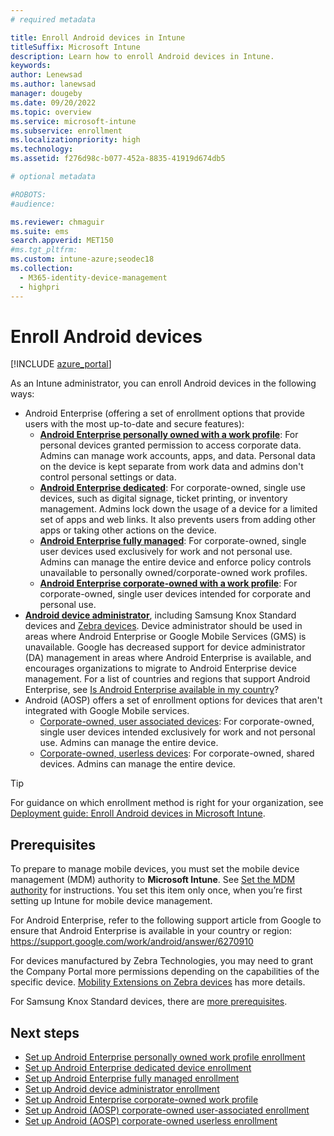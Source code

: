 ```yaml
---
# required metadata

title: Enroll Android devices in Intune
titleSuffix: Microsoft Intune
description: Learn how to enroll Android devices in Intune.
keywords:
author: Lenewsad
ms.author: lanewsad
manager: dougeby
ms.date: 09/20/2022
ms.topic: overview
ms.service: microsoft-intune
ms.subservice: enrollment
ms.localizationpriority: high
ms.technology:
ms.assetid: f276d98c-b077-452a-8835-41919d674db5

# optional metadata

#ROBOTS:
#audience:

ms.reviewer: chmaguir
ms.suite: ems
search.appverid: MET150
#ms.tgt_pltfrm:
ms.custom: intune-azure;seodec18 
ms.collection:
  - M365-identity-device-management
  - highpri
---
```


# Enroll Android devices  

[!INCLUDE [azure_portal](../includes/azure_portal.md)]

As an Intune administrator, you can enroll Android devices in the following ways:
- Android Enterprise (offering a set of enrollment options that provide users with the most up-to-date and secure features):
    - [**Android Enterprise personally owned with a work profile**](android-work-profile-enroll.md): For personal devices granted permission to access corporate data. Admins can manage work accounts, apps, and data. Personal data on the device is kept separate from work data and admins don't control personal settings or data. 
    - [**Android Enterprise dedicated**](android-kiosk-enroll.md): For corporate-owned, single use devices, such as digital signage, ticket printing, or inventory management. Admins lock down the usage of a device for a limited set of apps and web links. It also prevents users from adding other apps or taking other actions on the device.
    - [**Android Enterprise fully managed**](android-fully-managed-enroll.md): For corporate-owned, single user devices used exclusively for work and not personal use. Admins can manage the entire device and enforce policy controls unavailable to personally owned/corporate-owned work profiles.
    - [**Android Enterprise corporate-owned with a work profile**](android-corporate-owned-work-profile-enroll.md): For corporate-owned, single user devices intended for corporate and personal use.
- [**Android device administrator**](android-enroll-device-administrator.md), including Samsung Knox Standard devices and [Zebra devices](../configuration/android-zebra-mx-overview.md). Device administrator should be used in areas where Android Enterprise or Google Mobile Services (GMS) is unavailable.  Google has decreased support for device administrator (DA) management in areas where Android Enterprise is available, and encourages organizations to migrate to Android Enterprise device management. For a list of countries and regions that support Android Enterprise, see [Is Android Enterprise available in my country](https://support.google.com/work/android/answer/6270910)?  
- Android (AOSP) offers a set of enrollment options for devices that aren't integrated with Google Mobile services.  
    - [Corporate-owned, user associated devices](android-aosp-corporate-owned-user-associated-enroll.md): For corporate-owned, single user devices intended exclusively for work and not personal use. Admins can manage the entire device.  
    - [Corporate-owned, userless devices](android-aosp-corporate-owned-userless-enroll.md): For corporate-owned, shared devices. Admins can manage the entire device.  

> [!TIP]
> For guidance on which enrollment method is right for your organization, see [Deployment guide: Enroll Android devices in Microsoft Intune](../fundamentals/deployment-guide-enrollment-android.md).

## Prerequisites

To prepare to manage mobile devices, you must set the mobile device management (MDM) authority to **Microsoft Intune**. See [Set the MDM authority](../fundamentals/mdm-authority-set.md) for instructions. You set this item only once, when you’re first setting up Intune for mobile device management.

For Android Enterprise, refer to the following support article from Google to ensure that Android Enterprise is available in your country or region: https://support.google.com/work/android/answer/6270910

For devices manufactured by Zebra Technologies, you may need to grant the Company Portal more permissions depending on the capabilities of the specific device. [Mobility Extensions on Zebra devices](../configuration/android-zebra-mx-overview.md) has more details.

For Samsung Knox Standard devices, there are [more prerequisites](android-samsung-knox-mobile-enroll.md).

## Next steps

- [Set up Android Enterprise personally owned work profile enrollment](android-work-profile-enroll.md)
- [Set up Android Enterprise dedicated device enrollment](android-kiosk-enroll.md)
- [Set up Android Enterprise fully managed enrollment](android-fully-managed-enroll.md)
- [Set up Android device administrator enrollment](android-enroll-device-administrator.md)
- [Set up Android Enterprise corporate-owned work profile](android-corporate-owned-work-profile-enroll.md)
- [Set up Android (AOSP) corporate-owned user-associated enrollment](android-aosp-corporate-owned-user-associated-enroll.md)
- [Set up Android (AOSP) corporate-owned userless enrollment](android-aosp-corporate-owned-userless-enroll.md)
